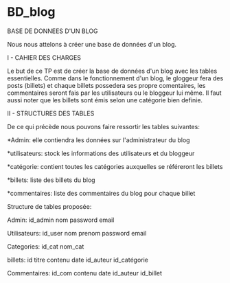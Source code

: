 # BD_blog

BASE DE DONNEES D'UN BLOG

Nous nous attelons à créer une base de données d'un blog.

I - CAHIER DES CHARGES

Le but de ce TP est de créer la base de données d'un blog avec les tables essentielles.
Comme dans le fonctionnement d'un blog, le gloggeur fera des posts (billets) et chaque billets possedera ses propre comentaires, les commentaires seront fais par les utilisateurs ou le bloggeur lui même. Il faut aussi noter que les billets sont émis selon une catégorie bien definie.

II - STRUCTURES DES TABLES

De ce qui précède nous pouvons faire ressortir les tables suivantes:

*Admin: elle contiendra les données sur l'administrateur du blog

*utilisateurs: stock les informations des utilisateurs et du bloggeur

*catégorie: contient toutes les catégories auxquelles se référeront les billets

*billets: liste des billets du blog

*commentaires:  liste des commentaires du blog pour chaque billet 

Structure de tables proposée:

Admin:
id_admin
nom
password
email

Utilisateurs:
id_user
nom
prenom
password
email

Categories:
id_cat
nom_cat

billets:
id
titre
contenu
date
id_auteur
id_catégorie

Commentaires:
id_com
contenu
date
id_auteur
id_billet
